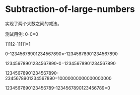 # Subtraction-of-large-numbers
实现了两个大数之间的减法。

测试用例:
0-0=0

11112-11111=1

0-12345678901234567890=-12345678901234567890

12345678901234567890-0=12345678901234567890

12345678901234567890-2345678901234567890=10000000000000000000

1234567890123456789-1234567890123456789=0
